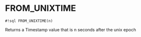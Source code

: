 # FROM_UNIXTIME


`#!sql FROM_UNIXTIME(n)`

Returns a Timestamp value that is n seconds after the unix epoch

